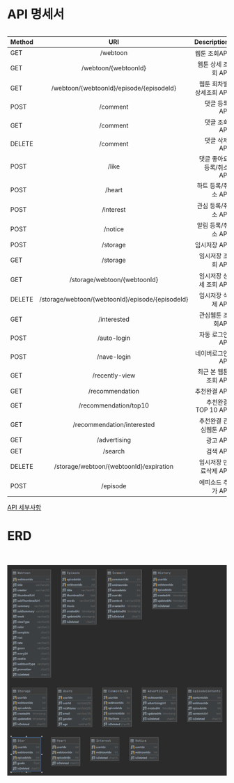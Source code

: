# API 명세서
<table>

Method | URI | Description 
  |---|:---:|---:|
GET	| /webtoon | 웹툰 조회API
GET	|	/webtoon/{webtoonId} | 웹툰 상세 조회 API
GET	|	/webtoon/{webtoonId}/episode/{episodeId}	|	웹툰 회차별 상세조회 API
POST | /comment |	댓글 등록 API
GET	|	/comment |	댓글 조회 API
DELETE |	/comment |	댓글 삭제 API
POST | /like | 댓글 좋아요 등록/취소 API
POST | /heart |	하트 등록/취소 API
POST | /interest |	관심 등록/취소  API
POST | /notice | 알림 등록/취소 API
POST | /storage	|	임시저장 API
GET	|	/storage | 임시저장 조회 API
GET	|	/storage/webtoon/{webtoonId} | 임시저장 상세 조회 API
DELETE | /storage/webtoon/{webtoonId}/episode/{episodeId} | 임시저장 삭제 API
GET	|	/interested	|	관심웹툰 조회API
POST | /auto-login	|	자동 로그인 API
POST | /nave-login	|	네이버로그인 API
GET	|	/recently-view	|	최근 본 웹툰 조회 API
GET	|	/recommendation	|	추천완결 API
GET	|	/recommendation/top10	|	추천완결 TOP 10 API
GET	|	/recommendation/interested	|	추천완결 관심웹툰 API
GET	|	/advertising	|	광고 API
GET	|	/search	|	검색 API
DELETE | /storage/webtoon/{webtoonId}/expiration | 임시저장 만료삭제 API
POST | /episode	|	에피소드 추가 API

[API 세부사항](https://docs.google.com/spreadsheets/d/1Ifr5lFcicAidx20cEwg2Y7GcAnDIB3aSNQcodSrrzLE/edit?usp=sharing)

# ERD

<img>

![naver ERD](\image\Webtoon_DB.png)
